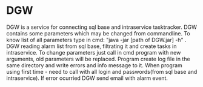 # DGW
 DGW is a service for connecting sql base and intraservice tasktracker. 
 DGW contains some parameters which may be changed from commandline.
 To know list of all parameters type in cmd: "java -jar [path of DGW.jar] -h" .
 DGW reading alarm list from sql base, filtrating it and create tasks in intraservice.
 To change parameters just call in cmd program with new arguments, old parameters will be replaced.
 Program create log file in the same directory and write errors and info message to it.
 When program using first time - need to call with all login and passwords(from sql base and intraservice).
 If error ocurried DGW send email with alarm event.

